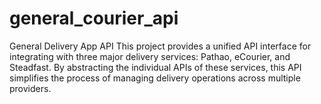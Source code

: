# general_courier_api
General Delivery App API This project provides a unified API interface for integrating with three major delivery services: Pathao, eCourier, and Steadfast. By abstracting the individual APIs of these services, this API simplifies the process of managing delivery operations across multiple providers.
